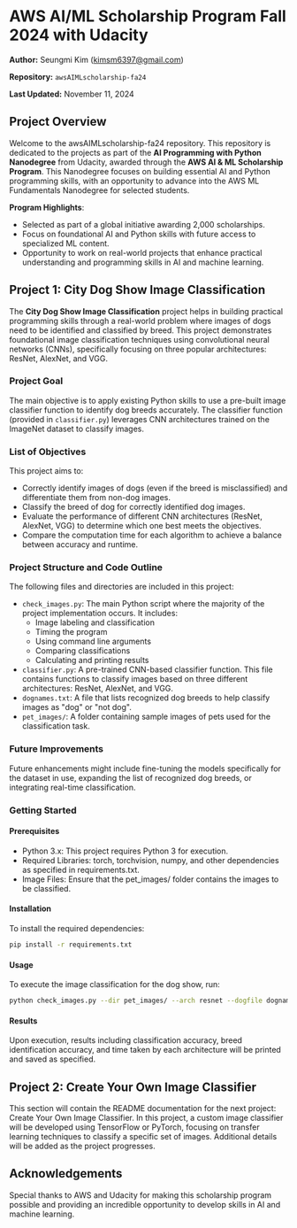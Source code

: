 # AWS AI/ML Scholarship Program Fall 2024 with Udacity
**Author:** Seungmi Kim (kimsm6397@gmail.com)

**Repository:** `awsAIMLscholarship-fa24`

**Last Updated:** November 11, 2024

## Project Overview
Welcome to the awsAIMLscholarship-fa24 repository. This repository is dedicated to the projects as part of the **AI Programming with Python Nanodegree** from Udacity, awarded through the **AWS AI & ML Scholarship Program**. This Nanodegree focuses on building essential AI and Python programming skills, with an opportunity to advance into the AWS ML Fundamentals Nanodegree for selected students.

**Program Highlights**:
* Selected as part of a global initiative awarding 2,000 scholarships.
* Focus on foundational AI and Python skills with future access to specialized ML content.
* Opportunity to work on real-world projects that enhance practical understanding and programming skills in AI and machine learning.

## Project 1: City Dog Show Image Classification
The **City Dog Show Image Classification** project helps in building practical programming skills through a real-world problem where images of dogs need to be identified and classified by breed. This project demonstrates foundational image classification techniques using convolutional neural networks (CNNs), specifically focusing on three popular architectures: ResNet, AlexNet, and VGG.
### Project Goal
The main objective is to apply existing Python skills to use a pre-built image classifier function to identify dog breeds accurately. The classifier function (provided in `classifier.py`) leverages CNN architectures trained on the ImageNet dataset to classify images.
### List of Objectives
This project aims to:
* Correctly identify images of dogs (even if the breed is misclassified) and differentiate them from non-dog images.
* Classify the breed of dog for correctly identified dog images.
* Evaluate the performance of different CNN architectures (ResNet, AlexNet, VGG) to determine which one best meets the objectives.
* Compare the computation time for each algorithm to achieve a balance between accuracy and runtime.
### Project Structure and Code Outline
The following files and directories are included in this project:
* `check_images.py`: The main Python script where the majority of the project implementation occurs. It includes:  
  * Image labeling and classification
  * Timing the program
  * Using command line arguments
  * Comparing classifications
  * Calculating and printing results
* `classifier.py`: A pre-trained CNN-based classifier function. This file contains functions to classify images based on three different architectures: ResNet, AlexNet, and VGG.
* `dognames.txt`: A file that lists recognized dog breeds to help classify images as "dog" or "not dog".
* `pet_images/`: A folder containing sample images of pets used for the classification task.
### Future Improvements
Future enhancements might include fine-tuning the models specifically for the dataset in use, expanding the list of recognized dog breeds, or integrating real-time classification.
### Getting Started
#### Prerequisites
* Python 3.x: This project requires Python 3 for execution.
* Required Libraries: torch, torchvision, numpy, and other dependencies as specified in requirements.txt.
* Image Files: Ensure that the pet_images/ folder contains the images to be classified.
#### Installation
To install the required dependencies:
```bash
pip install -r requirements.txt
```
#### Usage
To execute the image classification for the dog show, run:
```bash
python check_images.py --dir pet_images/ --arch resnet --dogfile dognames.txt
```
#### Results
Upon execution, results including classification accuracy, breed identification accuracy, and time taken by each architecture will be printed and saved as specified.

## Project 2: Create Your Own Image Classifier
This section will contain the README documentation for the next project: Create Your Own Image Classifier. In this project, a custom image classifier will be developed using TensorFlow or PyTorch, focusing on transfer learning techniques to classify a specific set of images. Additional details will be added as the project progresses.

## Acknowledgements
Special thanks to AWS and Udacity for making this scholarship program possible and providing an incredible opportunity to develop skills in AI and machine learning.

